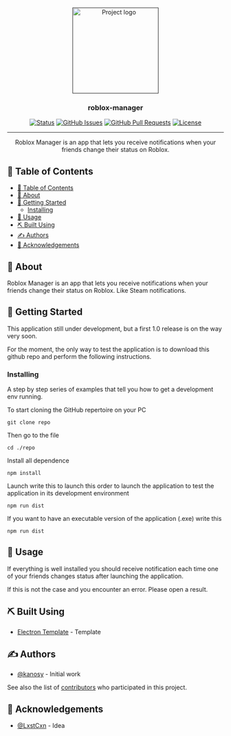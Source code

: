 <p align="center">
  <a href="" rel="noopener">
 <img width=200px height=200px src="https://i.imgur.com/O5EXdj2.jpeg" alt="Project logo"></a>
</p>

<h3 align="center">roblox-manager</h3>

<div align="center">

[![Status](https://img.shields.io/badge/status-active-success.svg)]()
[![GitHub Issues](https://img.shields.io/github/issues/kylelobo/The-Documentation-Compendium.svg)](https://github.com/kylelobo/The-Documentation-Compendium/issues)
[![GitHub Pull Requests](https://img.shields.io/github/issues-pr/kylelobo/The-Documentation-Compendium.svg)](https://github.com/kylelobo/The-Documentation-Compendium/pulls)
[![License](https://img.shields.io/badge/license-MIT-blue.svg)](/LICENSE)

</div>

---

<p align="center"> Roblox Manager is an app that lets you receive notifications when your friends change their status on Roblox.
    <br>
</p>

## 📝 Table of Contents

- [📝 Table of Contents](#-table-of-contents)
- [🧐 About ](#-about-)
- [🏁 Getting Started ](#-getting-started-)
  - [Installing](#installing)
- [🎈 Usage ](#-usage-)
- [⛏️ Built Using ](#️-built-using-)
- [✍️ Authors ](#️-authors-)
- [🎉 Acknowledgements ](#-acknowledgements-)

## 🧐 About <a name = "about"></a>

Roblox Manager is an app that lets you receive notifications when your friends change their status on Roblox. Like Steam notifications.

## 🏁 Getting Started <a name = "getting_started"></a>

This application still under development, but a first 1.0 release is on the way very soon.

For the moment, the only way to test the application is to download this github repo and perform the following instructions.

### Installing

A step by step series of examples that tell you how to get a development env running.

To start cloning the GitHub repertoire on your PC

```
git clone repo
```

Then go to the file

```
cd ./repo
```

Install all dependence

```
npm install
```

Launch write this to launch this order to launch the application to test the application in its development environment

```
npm run dist
```

If you want to have an executable version of the application (.exe) write this

```
npm run dist
```

## 🎈 Usage <a name="usage"></a>

If everything is well installed you should receive notification each time one of your friends changes status after launching the application.

If this is not the case and you encounter an error. Please open a result.

## ⛏️ Built Using <a name = "built_using"></a>

- [Electron Template](https://github.com/maxstue/vite-reactts-electron-starter) - Template

## ✍️ Authors <a name = "authors"></a>

- [@kanosy](https://github.com/kanosy88) - Initial work

See also the list of [contributors](https://github.com/kanosy88/RobloxManager/graphs/contributors) who participated in this project.

## 🎉 Acknowledgements <a name = "acknowledgement"></a>

- [@LxstCxn](https://github.com/kanosy88) - Idea
